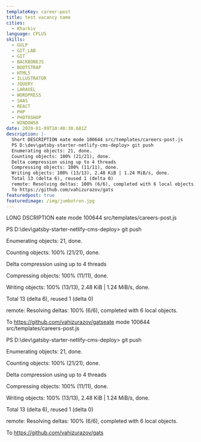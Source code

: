 ```yaml
---
templateKey: career-post
title: test vacancy name
cities:
  - Kharkiv
language: CPLUS
skills:
  - GULP
  - GIT_LAB
  - GIT
  - BACKBONEJS
  - BOOTSTRAP
  - HTML5
  - ILLUSTRATOR
  - JQUERY
  - LARAVEL
  - WORDPRESS
  - SAAS
  - REACT
  - PHP
  - PHOTOSHOP
  - WINDOWS8
date: 2020-01-09T10:40:30.681Z
description: |-
  Short DESCRIPTION eate mode 100644 src/templates/careers-post.js
  PS D:\dev\gatsby-starter-netlify-cms-deploy> git push
  Enumerating objects: 21, done.
  Counting objects: 100% (21/21), done.
  Delta compression using up to 4 threads
  Compressing objects: 100% (11/11), done.
  Writing objects: 100% (13/13), 2.48 KiB | 1.24 MiB/s, done.
  Total 13 (delta 6), reused 1 (delta 0)
  remote: Resolving deltas: 100% (6/6), completed with 6 local objects.
  To https://github.com/vahizurazov/gats
featuredpost: true
featuredimage: /img/jumbotron.jpg
---
```

LONG DSCRIPTION eate mode 100644 src/templates/careers-post.js

PS D:\dev\gatsby-starter-netlify-cms-deploy> git push

Enumerating objects: 21, done.

Counting objects: 100% (21/21), done.

Delta compression using up to 4 threads

Compressing objects: 100% (11/11), done.

Writing objects: 100% (13/13), 2.48 KiB | 1.24 MiB/s, done.

Total 13 (delta 6), reused 1 (delta 0)

remote: Resolving deltas: 100% (6/6), completed with 6 local objects.

To https://github.com/vahizurazov/gatseate mode 100644 src/templates/careers-post.js

PS D:\dev\gatsby-starter-netlify-cms-deploy> git push

Enumerating objects: 21, done.

Counting objects: 100% (21/21), done.

Delta compression using up to 4 threads

Compressing objects: 100% (11/11), done.

Writing objects: 100% (13/13), 2.48 KiB | 1.24 MiB/s, done.

Total 13 (delta 6), reused 1 (delta 0)

remote: Resolving deltas: 100% (6/6), completed with 6 local objects.

To https://github.com/vahizurazov/gats
